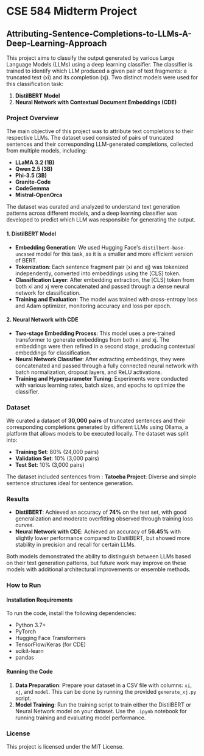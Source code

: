 
# CSE 584 Midterm Project
## Attributing-Sentence-Completions-to-LLMs-A-Deep-Learning-Approach

This project aims to classify the output generated by various Large Language Models (LLMs) using a deep learning classifier. The classifier is trained to identify which LLM produced a given pair of text fragments: a truncated text (xi) and its completion (xj). Two distinct models were used for this classification task:

1. **DistilBERT Model**
2. **Neural Network with Contextual Document Embeddings (CDE)**

### Project Overview

The main objective of this project was to attribute text completions to their respective LLMs. The dataset used consisted of pairs of truncated sentences and their corresponding LLM-generated completions, collected from multiple models, including:

- **LLaMA 3.2 (1B)**
- **Qwen 2.5 (3B)**
- **Phi-3.5 (3B)**
- **Granite-Code**
- **CodeGemma**
- **Mistral-OpenOrca**

The dataset was curated and analyzed to understand text generation patterns across different models, and a deep learning classifier was developed to predict which LLM was responsible for generating the output.

#### 1. DistilBERT Model

- **Embedding Generation**: We used Hugging Face's `distilbert-base-uncased` model for this task, as it is a smaller and more efficient version of BERT.
- **Tokenization**: Each sentence fragment pair (xi and xj) was tokenized independently, converted into embeddings using the [CLS] token.
- **Classification Layer**: After embedding extraction, the [CLS] token from both xi and xj were concatenated and passed through a dense neural network for classification.
- **Training and Evaluation**: The model was trained with cross-entropy loss and Adam optimizer, monitoring accuracy and loss per epoch.

#### 2. Neural Network with CDE

- **Two-stage Embedding Process**: This model uses a pre-trained transformer to generate embeddings from both xi and xj. The embeddings were then refined in a second stage, producing contextual embeddings for classification.
- **Neural Network Classifier**: After extracting embeddings, they were concatenated and passed through a fully connected neural network with batch normalization, dropout layers, and ReLU activations.
- **Training and Hyperparameter Tuning**: Experiments were conducted with various learning rates, batch sizes, and epochs to optimize the classifier.

### Dataset

We curated a dataset of **30,000 pairs** of truncated sentences and their corresponding completions generated by different LLMs using Ollama, a platform that allows models to be executed locally. The dataset was split into:

- **Training Set**: 80% (24,000 pairs)
- **Validation Set**: 10% (3,000 pairs)
- **Test Set**: 10% (3,000 pairs)

The dataset included sentences from :
**Tatoeba Project**: Diverse and simple sentence structures ideal for sentence generation.

### Results

- **DistilBERT**: Achieved an accuracy of **74%** on the test set, with good generalization and moderate overfitting observed through training loss curves.
- **Neural Network with CDE**: Achieved an accuracy of **56.45%** with slightly lower performance compared to DistilBERT, but showed more stability in precision and recall for certain LLMs.

Both models demonstrated the ability to distinguish between LLMs based on their text generation patterns, but future work may improve on these models with additional architectural improvements or ensemble methods.

### How to Run

#### Installation Requirements

To run the code, install the following dependencies:

- Python 3.7+
- PyTorch
- Hugging Face Transformers
- TensorFlow/Keras (for CDE)
- scikit-learn
- pandas

#### Running the Code

1. **Data Preparation**: Prepare your dataset in a CSV file with columns: `xi`, `xj`, and `model`. This can be done by running the provided `generate_xj.py` script.
2. **Model Training**: Run the training script to train either the DistilBERT or Neural Network model on your dataset. Use the `.ipynb` notebook for running training and evaluating model performance.


### License

This project is licensed under the MIT License.
